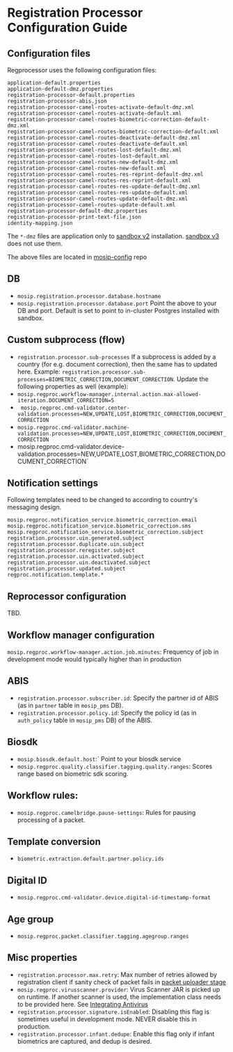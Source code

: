 # Registration Processor Configuration Guide

## Configuration files
Regprocessor uses the following configuration files:
```
application-default.properties
application-default-dmz.properties
registration-processor-default.properties
registration-processor-abis.json
registration-processor-camel-routes-activate-default-dmz.xml
registration-processor-camel-routes-activate-default.xml
registration-processor-camel-routes-biometric-correction-default-dmz.xml
registration-processor-camel-routes-biometric-correction-default.xml
registration-processor-camel-routes-deactivate-default-dmz.xml
registration-processor-camel-routes-deactivate-default.xml
registration-processor-camel-routes-lost-default-dmz.xml
registration-processor-camel-routes-lost-default.xml
registration-processor-camel-routes-new-default-dmz.xml
registration-processor-camel-routes-new-default.xml
registration-processor-camel-routes-res-reprint-default-dmz.xml
registration-processor-camel-routes-res-reprint-default.xml
registration-processor-camel-routes-res-update-default-dmz.xml
registration-processor-camel-routes-res-update-default.xml
registration-processor-camel-routes-update-default-dmz.xml
registration-processor-camel-routes-update-default.xml
registration-processor-default-dmz.properties
registration-processor-print-text-file.json
identity-mapping.json
```
The `*-dmz` files are application only to [sandbox v2](https://github.com/mosip/mosip-infra/tree/1.2.0-rc2/deployment/sandbox-v2) installation.  [sandbox v3](https://github.com/mosip/mosip-infra/tree/1.2.0-rc2/deployment/v3) does not use them.

The above files are located in [mosip-config](https://github.com/mosip/mosip-config/blob/develop2-v2/) repo

## DB
* `mosip.registration.processor.database.hostname`
* `mosip.registration.processor.database.port`
Point the above to your DB and port.  Default is set to point to in-cluster Postgres installed with sandbox.

## Custom subprocess (flow)
* `registration.processor.sub-processes`
If a subprocess is added by a country (for e.g. document correction), then the same has to updated here.  Example:
  `registration.processor.sub-processes=BIOMETRIC_CORRECTION,DOCUMENT_CORRECTION`. Update the following properties as well (example):
* `mosip.regproc.workflow-manager.internal.action.max-allowed-iteration.DOCUMENT_CORRECTION=5` 
* ` mosip.regproc.cmd-validator.center-validation.processes=NEW,UPDATE,LOST,BIOMETRIC_CORRECTION,DOCUMENT_CORRECTION`
* `mosip.regproc.cmd-validator.machine-validation.processes=NEW,UPDATE,LOST,BIOMETRIC_CORRECTION,DOCUMENT_CORRECTION`
*  mosip.regproc.cmd-validator.device-validation.processes=NEW,UPDATE,LOST,BIOMETRIC_CORRECTION,DOCUMENT_CORRECTION`

## Notification settings
Following templates need to be changed to according to country's messaging design.

```
mosip.regproc.notification_service.biometric_correction.email
mosip.regproc.notification_service.biometric_correction.sms
mosip.regproc.notification_service.biometric_correction.subject
registration.processor.uin.generated.subject
registration.processor.duplicate.uin.subject
registration.processor.reregister.subject
registration.processor.uin.activated.subject
registration.processor.uin.deactivated.subject
registration.processor.updated.subject
regproc.notification.template.*
```

## Reprocessor configuration
TBD.

## Workflow manager configuration
`mosip.regproc.workflow-manager.action.job.minutes`: Frequency of job in development mode would typically higher than in production 

## ABIS
* `registration.processor.subscriber.id`: Specify the partner id of ABIS (as in `partner` table in `mosip_pms` DB).
* `registration.processor.policy.id`: Specify the policy id (as in `auth_policy` table in `mosip_pms` DB) of the ABIS.

## Biosdk
* `mosip.biosdk.default.host`:` Point to your biosdk service
* `mosip.regproc.quality.classifier.tagging.quality.ranges`: Scores range based on biometric sdk scoring.

## Workflow rules:
* `mosip.regproc.camelbridge.pause-settings`: Rules for pausing processing of a packet.

## Template conversion
* `biometric.extraction.default.partner.policy.ids`

## Digital ID
* `mosip.regproc.cmd-validator.device.digital-id-timestamp-format`

## Age group
* `mosip.regproc.packet.classifier.tagging.agegroup.ranges`

## Misc properties 
* `registration.processor.max.retry`: Max number of retries allowed by registration client if sanity check of packet fails in [packet uploader stage](https://github.com/mosip/registration/tree/1.2.0-rc2/registration-processor/pre-processor/registration-processor-packet-uploader-stage)
* `mosip.regproc.virusscanner.provider`: Virus Scanner JAR is picked up on runtime.  If another scanner is used, the implementation class needs to be provided here. See [Integrating Antivirus](https://github.com/mosip/mosip-ref-impl/tree/1.2.0-rc2/kernel/kernel-virusscanner-clamav/docs/av.md)
* `registration.processor.signature.isEnabled`: Disabling this flag is sometimes useful in development mode.  NEVER disable this in production.
*  `registration.processor.infant.dedupe`: Enable this flag only if infant biometrics are captured, and dedup is desired.
